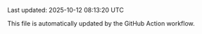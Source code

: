 Last updated: 2025-10-12 08:13:20 UTC

This file is automatically updated by the GitHub Action workflow.
